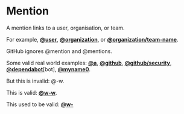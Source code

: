 # Mention

A mention links to a user, organisation, or team.

For example, [**@user**](https://github.com/user), [**@organization**](https://github.com/organization), or [**@organization/team-name**](https://github.com/organization/team-name).

GitHub ignores @mention and @mentions.

Some valid real world examples: [**@a**](https://github.com/a), [**@github**](https://github.com/github), [**@github/security**](https://github.com/github/security), [**@dependabot**](https://github.com/dependabot)\[bot], [**@myname0**](https://github.com/myname0).

But this is invalid: @-w.

This is valid: [**@w-w**](https://github.com/w-w).

This used to be valid: [**@w-**](https://github.com/w-)
